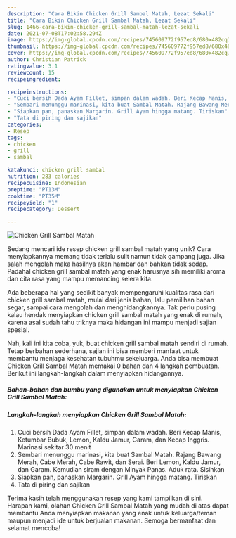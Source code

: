 ```yaml
---
description: "Cara Bikin Chicken Grill Sambal Matah, Lezat Sekali"
title: "Cara Bikin Chicken Grill Sambal Matah, Lezat Sekali"
slug: 1466-cara-bikin-chicken-grill-sambal-matah-lezat-sekali
date: 2021-07-08T17:02:58.294Z
image: https://img-global.cpcdn.com/recipes/745609772f957ed8/680x482cq70/chicken-grill-sambal-matah-foto-resep-utama.jpg
thumbnail: https://img-global.cpcdn.com/recipes/745609772f957ed8/680x482cq70/chicken-grill-sambal-matah-foto-resep-utama.jpg
cover: https://img-global.cpcdn.com/recipes/745609772f957ed8/680x482cq70/chicken-grill-sambal-matah-foto-resep-utama.jpg
author: Christian Patrick
ratingvalue: 3.1
reviewcount: 15
recipeingredient:

recipeinstructions:
- "Cuci bersih Dada Ayam Fillet, simpan dalam wadah. Beri Kecap Manis, Ketumbar Bubuk, Lemon, Kaldu Jamur, Garam, dan Kecap Inggris. Marinasi sekitar 30 menit"
- "Sembari menunggu marinasi, kita buat Sambal Matah. Rajang Bawang Merah, Cabe Merah, Cabe Rawit, dan Serai. Beri Lemon, Kaldu Jamur, dan Garam. Kemudian siram dengan Minyak Panas. Aduk rata. Sisihkan"
- "Siapkan pan, panaskan Margarin. Grill Ayam hingga matang. Tiriskan"
- "Tata di piring dan sajikan"
categories:
- Resep
tags:
- chicken
- grill
- sambal

katakunci: chicken grill sambal 
nutrition: 283 calories
recipecuisine: Indonesian
preptime: "PT13M"
cooktime: "PT35M"
recipeyield: "1"
recipecategory: Dessert

---
```



![Chicken Grill Sambal Matah](https://img-global.cpcdn.com/recipes/745609772f957ed8/680x482cq70/chicken-grill-sambal-matah-foto-resep-utama.jpg)

Sedang mencari ide resep chicken grill sambal matah yang unik? Cara menyiapkannya memang tidak terlalu sulit namun tidak gampang juga. Jika salah mengolah maka hasilnya akan hambar dan bahkan tidak sedap. Padahal chicken grill sambal matah yang enak harusnya sih memiliki aroma dan cita rasa yang mampu memancing selera kita.

Ada beberapa hal yang sedikit banyak mempengaruhi kualitas rasa dari chicken grill sambal matah, mulai dari jenis bahan, lalu pemilihan bahan segar, sampai cara mengolah dan menghidangkannya. Tak perlu pusing kalau hendak menyiapkan chicken grill sambal matah yang enak di rumah, karena asal sudah tahu triknya maka hidangan ini mampu menjadi sajian spesial.




Nah, kali ini kita coba, yuk, buat chicken grill sambal matah sendiri di rumah. Tetap berbahan sederhana, sajian ini bisa memberi manfaat untuk membantu menjaga kesehatan tubuhmu sekeluarga. Anda bisa membuat Chicken Grill Sambal Matah memakai 0 bahan dan 4 langkah pembuatan. Berikut ini langkah-langkah dalam menyiapkan hidangannya.

<!--inarticleads1-->

##### Bahan-bahan dan bumbu yang digunakan untuk menyiapkan Chicken Grill Sambal Matah:





<!--inarticleads2-->

##### Langkah-langkah menyiapkan Chicken Grill Sambal Matah:

1. Cuci bersih Dada Ayam Fillet, simpan dalam wadah. Beri Kecap Manis, Ketumbar Bubuk, Lemon, Kaldu Jamur, Garam, dan Kecap Inggris. Marinasi sekitar 30 menit
1. Sembari menunggu marinasi, kita buat Sambal Matah. Rajang Bawang Merah, Cabe Merah, Cabe Rawit, dan Serai. Beri Lemon, Kaldu Jamur, dan Garam. Kemudian siram dengan Minyak Panas. Aduk rata. Sisihkan
1. Siapkan pan, panaskan Margarin. Grill Ayam hingga matang. Tiriskan
1. Tata di piring dan sajikan




Terima kasih telah menggunakan resep yang kami tampilkan di sini. Harapan kami, olahan Chicken Grill Sambal Matah yang mudah di atas dapat membantu Anda menyiapkan makanan yang enak untuk keluarga/teman maupun menjadi ide untuk berjualan makanan. Semoga bermanfaat dan selamat mencoba!
